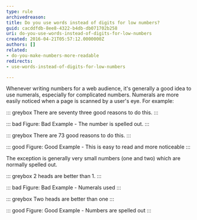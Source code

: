 ```yaml
---
type: rule
archivedreason: 
title: Do you use words instead of digits for low numbers?
guid: cacddfdb-8ee8-4322-b4db-db071702b258
uri: do-you-use-words-instead-of-digits-for-low-numbers
created: 2016-04-21T05:57:12.0000000Z
authors: []
related:
- do-you-make-numbers-more-readable
redirects:
- use-words-instead-of-digits-for-low-numbers

---
```


Whenever writing numbers for a web audience, it's generally a good idea to use numerals, especially for complicated numbers. Numerals are more easily noticed when a page is scanned by a user's eye.
For example: 
<!--endintro-->


::: greybox
There are seventy three good reasons to do this.
:::



::: bad
Figure: Bad Example - The number is spelled out.
:::



::: greybox
There are 73 good reasons to do this.
:::




::: good
Figure: Good Example - This is easy to read and more noticeable
:::




The exception is generally very small numbers (one and two) which are normally spelled out.


::: greybox
2 heads are better than 1.
:::



::: bad
Figure: Bad Example - Numerals used
:::



::: greybox
Two heads are better than one
:::



::: good
Figure: Good Example - Numbers are spelled out
:::

